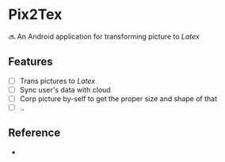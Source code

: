 # Pix2Tex 

:soon: An Android application for transforming picture to *Latex*

## Features

- [ ] Trans pictures to *Latex*
- [ ] Sync user's data with cloud
- [ ] Corp picture by-self to get the proper size and shape of that
- [ ] ..

## Reference

- 

